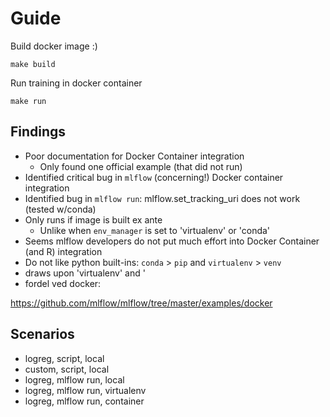 # Guide

Build docker image :)

```
make build
```

Run training in docker container

```
make run
```

## Findings

- Poor documentation for Docker Container integration
    - Only found one official example (that did not run)
- Identified critical bug in ```mlflow``` (concerning!) Docker container integration
- Identified bug in ```mlflow run```: mlflow.set_tracking_uri does not work (tested w/conda)
- Only runs if image is built ex ante
    - Unlike when ```env_manager``` is set to 'virtualenv' or 'conda'
- Seems mlflow developers do not put much effort into Docker Container (and R) integration
- Do not like python built-ins: `conda` > `pip` and `virtualenv` > `venv`
- draws upon 'virtualenv' and '
- fordel ved docker:

https://github.com/mlflow/mlflow/tree/master/examples/docker


## Scenarios

- logreg, script, local
- custom, script, local
- logreg, mlflow run, local
- logreg, mlflow run, virtualenv
- logreg, mlflow run, container






